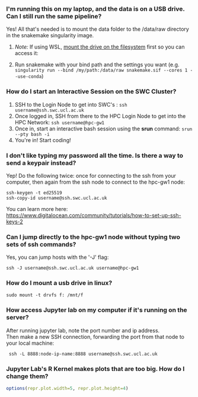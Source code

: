 
### I'm running this on my laptop, and the data is on a USB drive.  Can I still run the same pipeline?

Yes!  All that's needed is to mount the data folder to the /data/raw directory in the snakemake singularity image.

  1. *Note:* If using WSL, [mount the drive on the filesystem](https://www.howtogeek.com/331053/how-to-mount-removable-drives-and-network-locations-in-the-windows-subsystem-for-linux/) first so you can access it:

  2. Run snakemake with your bind path and the settings you want (e.g. `singularity run --bind /my/path:/data/raw snakemake.sif --cores 1 --use-conda`)


###  How do I start an Interactive Session on the SWC Cluster?

  1. SSH to the Login Node to get into SWC's :  `ssh username@ssh.swc.ucl.ac.uk`
  2. Once logged in, SSH from there to the HPC Login Node to get into the HPC Network: `ssh username@hpc-gw1`
  3. Once in, start an interactive bash session using the **srun** command: `srun --pty bash -i`
  4. You're in!  Start coding! 

### I don't like typing my password all the time.  Is there a way to send a keypair instead?

Yep!  Do the following twice: once for connecting to the ssh from your computer, then again
from the ssh node to connect to the hpc-gw1 node:

```
ssh-keygen -t ed25519
ssh-copy-id username@ssh.swc.ucl.ac.uk
```


You can learn more here: https://www.digitalocean.com/community/tutorials/how-to-set-up-ssh-keys-2

### Can I jump directly to the hpc-gw1 node without typing two sets of ssh commands?

Yes, you can jump hosts with the '-J' flag:

```
ssh -J username@ssh.swc.ucl.ac.uk username@hpc-gw1
```

### How do I mount a usb drive in linux?

```sudo mount -t drvfs f: /mnt/f```


### How access Jupyter lab on my computer if it's running on the server?

After running jupyter lab, note the port number and ip address.  
Then make a new SSH connection, forwarding the port from that node to your
local machine:

```
 ssh -L 8888:node-ip-name:8888 username@ssh.swc.ucl.ac.uk
``` 

### Jupyter Lab's R Kernel makes plots that are too big.  How do I change them?

```r
options(repr.plot.width=5, repr.plot.height=4)
```
